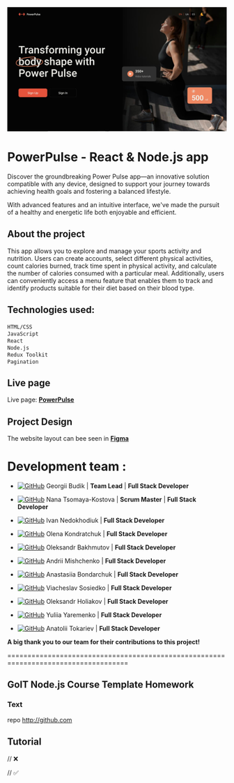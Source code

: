 <img width="980" alt="readme" src="pho/readme-cover.jpg">

# PowerPulse - React & Node.js app

Discover the groundbreaking Power Pulse app—an innovative solution compatible
with any device, designed to support your journey towards achieving health goals
and fostering a balanced lifestyle.

With advanced features and an intuitive interface, we've made the pursuit of a
healthy and energetic life both enjoyable and efficient.

## About the project

This app allows you to explore and manage your sports activity and nutrition.
Users can create accounts, select different physical activities, count calories
burned, track time spent in physical activity, and calculate the number of
calories consumed with a particular meal. Additionally, users can conveniently
access a menu feature that enables them to track and identify products suitable
for their diet based on their blood type.

## Technologies used:

    HTML/CSS
    JavaScript
    React
    Node.js
    Redux Toolkit
    Pagination

## Live page

Live page: [**PowerPulse**](https://georgijbudik.github.io/project-GOreITshniki)

## Project Design

The website layout can bee seen in
[**Figma**](https://www.figma.com/file/FHAaMcWwZCDbzWPlowFhEf/Power-Pulse?type=design&mode=design&t=pEbMMrU24sjh3Lm3-0)

# Development team :

- [![GitHub](https://img.shields.io/badge/GitHub-100000?style=for-the-badge&logo=github&logoColor=white)](https://github.com/georgijbudik)
  Georgii Budik | **Team Lead** | **Full Stack Developer**

- [![GitHub](https://img.shields.io/badge/GitHub-100000?style=for-the-badge&logo=github&logoColor=white)](https://github.com/NanaTsK)
  Nana Tsomaya-Kostova | **Scrum Master** | **Full Stack Developer**

- [![GitHub](https://img.shields.io/badge/GitHub-100000?style=for-the-badge&logo=github&logoColor=white)](https://github.com/Ivan011001)
  Ivan Nedokhodiuk | **Full Stack Developer**

- [![GitHub](https://img.shields.io/badge/GitHub-100000?style=for-the-badge&logo=github&logoColor=white)](https://github.com/olenakond)
  Olena Kondratchuk | **Full Stack Developer**

- [![GitHub](https://img.shields.io/badge/GitHub-100000?style=for-the-badge&logo=github&logoColor=white)](https://github.com/bajmutov)
  Oleksandr Bakhmutov | **Full Stack Developer**

- [![GitHub](https://img.shields.io/badge/GitHub-100000?style=for-the-badge&logo=github&logoColor=white)](https://github.com/AndriiMishch)
  Andrii Mishchenko | **Full Stack Developer**

- [![GitHub](https://img.shields.io/badge/GitHub-100000?style=for-the-badge&logo=github&logoColor=white)](https://github.com/AnastasiaBndr)
  Anastasiia Bondarchuk | **Full Stack Developer**

- [![GitHub](https://img.shields.io/badge/GitHub-100000?style=for-the-badge&logo=github&logoColor=white)](https://github.com/Slav-0N)
  Viacheslav Sosiedko | **Full Stack Developer**

- [![GitHub](https://img.shields.io/badge/GitHub-100000?style=for-the-badge&logo=github&logoColor=white)](https://github.com/Golik07)
  Oleksandr Holiakov | **Full Stack Developer**

- [![GitHub](https://img.shields.io/badge/GitHub-100000?style=for-the-badge&logo=github&logoColor=white)](https://github.com/yuliatos12)
  Yuliia Yaremenko | **Full Stack Developer**

- [![GitHub](https://img.shields.io/badge/GitHub-100000?style=for-the-badge&logo=github&logoColor=white)](https://github.com/Anatolii2709)
  Anatolii Tokariev | **Full Stack Developer**

**A big thank you to our team for their contributions to this project!**

====================================================================================

## GoIT Node.js Course Template Homework

### Text

repo http://github.com

## Tutorial

// ❌

// ✅
